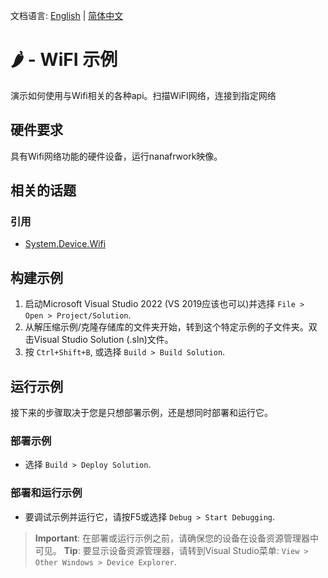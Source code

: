 文档语言: [English](README.md) | [简体中文](README.zh-cn.md)

# 🌶️ - WiFI 示例

演示如何使用与Wifi相关的各种api。扫描WiFI网络，连接到指定网络

## 硬件要求

具有Wifi网络功能的硬件设备，运行nanafrwork映像。

## 相关的话题

### 引用

- [System.Device.Wifi](http://docs.nanoframework.net/api/System.Device.Wifi.html)

## 构建示例

1. 启动Microsoft Visual Studio 2022 (VS 2019应该也可以)并选择 `File > Open > Project/Solution`.
1. 从解压缩示例/克隆存储库的文件夹开始，转到这个特定示例的子文件夹。双击Visual Studio Solution (.sln)文件。
1. 按 `Ctrl+Shift+B`, 或选择 `Build > Build Solution`.

## 运行示例

接下来的步骤取决于您是只想部署示例，还是想同时部署和运行它。

### 部署示例

- 选择 `Build > Deploy Solution`.

### 部署和运行示例

- 要调试示例并运行它，请按F5或选择 `Debug > Start Debugging`.

> **Important**: 在部署或运行示例之前，请确保您的设备在设备资源管理器中可见。
> **Tip**: 要显示设备资源管理器，请转到Visual Studio菜单: `View > Other Windows > Device Explorer`.
